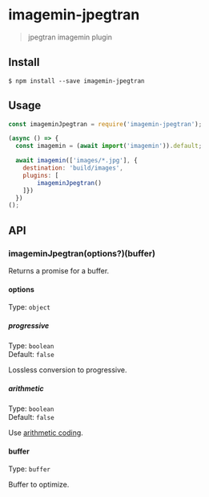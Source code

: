 # imagemin-jpegtran

> jpegtran imagemin plugin

## Install

```
$ npm install --save imagemin-jpegtran
```

## Usage

```js
const imageminJpegtran = require('imagemin-jpegtran');

(async () => {
  const imagemin = (await import('imagemin')).default;

  await imagemin(['images/*.jpg'], {
    destination: 'build/images',
    plugins: [
        imageminJpegtran()
    ]})
  })
();
```

## API

### imageminJpegtran(options?)(buffer)

Returns a promise for a buffer.

#### options

Type: `object`

##### progressive

Type: `boolean`\
Default: `false`

Lossless conversion to progressive.

##### arithmetic

Type: `boolean`\
Default: `false`

Use [arithmetic coding](http://en.wikipedia.org/wiki/Arithmetic_coding).

#### buffer

Type: `buffer`

Buffer to optimize.
